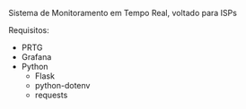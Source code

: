Sistema de Monitoramento em Tempo Real, voltado para ISPs

Requisitos:

- PRTG
- Grafana
- Python
  - Flask
  - python-dotenv
  - requests
